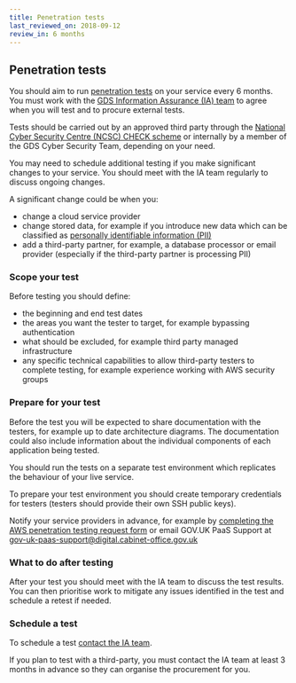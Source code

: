 ```yaml
---
title: Penetration tests
last_reviewed_on: 2018-09-12
review_in: 6 months
---
```


## Penetration tests

You should aim to run [penetration tests](https://www.gov.uk/service-manual/technology/vulnerability-and-penetration-testing) on your service every 6 months. You must work with the [GDS Information Assurance (IA) team](https://sites.google.com/a/digital.cabinet-office.gov.uk/gds/operations/information-assurance) to agree when you will test and to procure external tests.

Tests should be carried out by an approved third party through the [National Cyber Security Centre (NCSC) CHECK scheme](https://www.ncsc.gov.uk/articles/check-fundamental-principles) or internally by a member of the GDS Cyber Security Team, depending on your need.

You may need to schedule additional testing if you make significant changes to your service. You should meet with the IA team regularly to discuss ongoing changes.

A significant change could be when you:

* change a cloud service provider
* change stored data, for example if you introduce new data which can be classified as [personally identifiable information (PII)](https://en.wikipedia.org/wiki/Personally_identifiable_information)
* add a third-party partner, for example, a database processor or email provider (especially if the third-party partner is processing PII)

### Scope your test

Before testing you should define:

* the beginning and end test dates
* the areas you want the tester to target, for example bypassing authentication
* what should be excluded, for example third party managed infrastructure
* any specific technical capabilities to allow third-party testers to complete testing, for example experience working with AWS security groups

### Prepare for your test

Before the test you will be expected to share documentation with the testers, for example up to date architecture diagrams. The documentation could also include information about the individual components of each application being tested.

You should run the tests  on a separate test environment which replicates the behaviour of your live service.

To prepare your test environment you should create temporary credentials for testers (testers should provide their own SSH public keys).

 Notify your service providers in advance, for example by [completing the AWS penetration testing request form](https://aws.amazon.com/security/penetration-testing/) or email GOV.UK PaaS Support at [gov-uk-paas-support@digital.cabinet-office.gov.uk](mailto:gov-uk-paas-support@digital.cabinet-office.gov.uk)

### What to do after testing

After your test you should meet with the IA team to discuss the test results. You can then prioritise work to mitigate any issues identified in the test and schedule a retest if needed.

### Schedule a test

To schedule a test [contact the IA team](https://sites.google.com/a/digital.cabinet-office.gov.uk/gds/operations/information-assurance).

If you plan to test with a third-party, you must contact the IA team at least 3 months in advance so they can organise the procurement for you.
